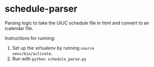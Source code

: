schedule-parser
===============

Parsing logic to take the UIUC schedule file in html and convert to an icalendar file.

Instructions for running:

1. Set up the virtualenv by running <code>source venv/bin/activate</code>.
2. Run with <code>python schedule_parse.py</code>
